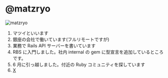 # @matzryo

![matzryo](https://avatars.githubusercontent.com/matzryo?size=120)

1. マツイといいます
1. 銀座の会社で働いています(フルリモートですが)
1. 業務で Rails API サーバーを書いています
1. RBS に入門しました。社内 internal の gem に型宣言を追加しているところです。
1. 6 月に引っ越しました。付近の Ruby コミュニティを探しています
1. [X](https://x.com/matzryo)
